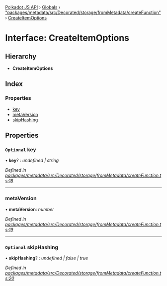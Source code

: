 [Polkadot JS API](../README.md) › [Globals](../globals.md) › ["packages/metadata/src/Decorated/storage/fromMetadata/createFunction"](../modules/_packages_metadata_src_decorated_storage_frommetadata_createfunction_.md) › [CreateItemOptions](_packages_metadata_src_decorated_storage_frommetadata_createfunction_.createitemoptions.md)

# Interface: CreateItemOptions

## Hierarchy

* **CreateItemOptions**

## Index

### Properties

* [key](_packages_metadata_src_decorated_storage_frommetadata_createfunction_.createitemoptions.md#optional-key)
* [metaVersion](_packages_metadata_src_decorated_storage_frommetadata_createfunction_.createitemoptions.md#metaversion)
* [skipHashing](_packages_metadata_src_decorated_storage_frommetadata_createfunction_.createitemoptions.md#optional-skiphashing)

## Properties

### `Optional` key

• **key**? : *undefined | string*

*Defined in [packages/metadata/src/Decorated/storage/fromMetadata/createFunction.ts:18](https://github.com/polkadot-js/api/blob/9d1af1eae/packages/metadata/src/Decorated/storage/fromMetadata/createFunction.ts#L18)*

___

###  metaVersion

• **metaVersion**: *number*

*Defined in [packages/metadata/src/Decorated/storage/fromMetadata/createFunction.ts:19](https://github.com/polkadot-js/api/blob/9d1af1eae/packages/metadata/src/Decorated/storage/fromMetadata/createFunction.ts#L19)*

___

### `Optional` skipHashing

• **skipHashing**? : *undefined | false | true*

*Defined in [packages/metadata/src/Decorated/storage/fromMetadata/createFunction.ts:20](https://github.com/polkadot-js/api/blob/9d1af1eae/packages/metadata/src/Decorated/storage/fromMetadata/createFunction.ts#L20)*
